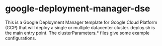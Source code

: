 # google-deployment-manager-dse

This is a Google Deployment Manager template for Google Cloud Platform (GCP) that will deploy a single or multiple datacenter cluster.  deploy.sh is the main entry point.  The clusterParameters.* files give some example configurations.
